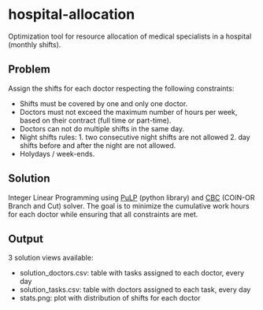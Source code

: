 # hospital-allocation

Optimization tool for resource allocation of medical specialists in a hospital (monthly shifts).

## Problem

Assign the shifts for each doctor respecting the following constraints:
- Shifts must be covered by one and only one doctor.
- Doctors must not exceed the maximum number of hours per week, based on their contract (full time or part-time).
- Doctors can not do multiple shifts in the same day.
- Night shifts rules: 1. two consecutive night shifts are not allowed 2. day shifts before and after the night are not allowed.
- Holydays / week-ends.

## Solution

Integer Linear Programming using [PuLP](https://coin-or.github.io/pulp/) (python library) and [CBC](https://www.coin-or.org/Cbc/cbcuserguide.html) (COIN-OR Branch and Cut) solver.
The goal is to minimize the cumulative work hours for each doctor while ensuring that all constraints are met.

## Output

3 solution views available:
- solution_doctors.csv: table with tasks assigned to each doctor, every day
- solution_tasks.csv: table with doctors assigned to each task, every day
- stats.png: plot with distribution of shifts for each doctor
